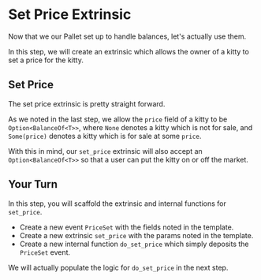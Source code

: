 # Set Price Extrinsic

Now that we our Pallet set up to handle balances, let's actually use them.

In this step, we will create an extrinsic which allows the owner of a kitty to set a price for the kitty.

## Set Price

The set price extrinsic is pretty straight forward.

As we noted in the last step, we allow the `price` field of a kitty to be `Option<BalanceOf<T>>`, where `None` denotes a kitty which is not for sale, and `Some(price)` denotes a kitty which is for sale at some `price`.

With this in mind, our `set_price` extrinsic will also accept an `Option<BalanceOf<T>>` so that a user can put the kitty on or off the market.

## Your Turn

In this step, you will scaffold the extrinsic and internal functions for `set_price`.

- Create a new event `PriceSet` with the fields noted in the template.
- Create a new extrinsic `set_price` with the params noted in the template.
- Create a new internal function `do_set_price` which simply deposits the `PriceSet` event.

We will actually populate the logic for `do_set_price` in the next step.
